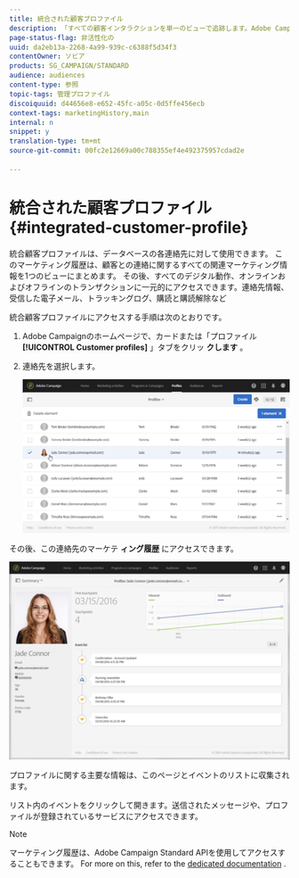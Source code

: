 ```yaml
---
title: 統合された顧客プロファイル
description: 「すべての顧客インタラクションを単一のビューで追跡します。Adobe Campaign統合顧客プロファイルは、顧客のライフサイクル全体を通じて更新されます。」
page-status-flag: 非活性化の
uuid: da2eb13a-2268-4a99-939c-c6388f5d34f3
contentOwner: ソビア
products: SG_CAMPAIGN/STANDARD
audience: audiences
content-type: 参照
topic-tags: 管理プロファイル
discoiquuid: d44656e8-e652-45fc-a05c-0d5ffe456ecb
context-tags: marketingHistory,main
internal: n
snippet: y
translation-type: tm+mt
source-git-commit: 00fc2e12669a00c788355ef4e492375957cdad2e

---
```



# 統合された顧客プロファイル{#integrated-customer-profile}

統合顧客プロファイルは、データベースの各連絡先に対して使用できます。 このマーケティング履歴は、顧客との連絡に関するすべての関連マーケティング情報を1つのビューにまとめます。 その後、すべてのデジタル動作、オンラインおよびオフラインのトランザクションに一元的にアクセスできます。連絡先情報、受信した電子メール、トラッキングログ、購読と購読解除など

統合顧客プロファイルにアクセスする手順は次のとおりです。

1. Adobe Campaignのホームページで、カードまたは「プロファイル **[!UICONTROL Customer profiles]** 」タブをクリッ **クします** 。
1. 連絡先を選択します。

   ![](assets/mkt_hist_access.png)

その後、この連絡先のマーケテ **ィング履歴** にアクセスできます。

![](assets/mkt_hist_view.png)

プロファイルに関する主要な情報は、このページとイベントのリストに収集されます。

リスト内のイベントをクリックして開きます。送信されたメッセージや、プロファイルが登録されているサービスにアクセスできます。

>[!NOTE]
>
>マーケティング履歴は、Adobe Campaign Standard APIを使用してアクセスすることもできます。 For more on this, refer to the [dedicated documentation](https://final-docs.campaign.adobe.com/doc/standard/en/api/ACS_API.html#interacting-with-marketing-history) .

